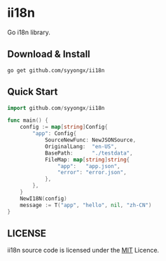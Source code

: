 # ii18n
Go i18n library.

## Download & Install
```shell
go get github.com/syyongx/ii18n
```

## Quick Start
```go
import github.com/syyongx/ii18n

func main() {
	config := map[string]Config{
		"app": Config{
			SourceNewFunc: NewJSONSource,
			OriginalLang:  "en-US",
			BasePath:      "./testdata",
			FileMap: map[string]string{
				"app":   "app.json",
				"error": "error.json",
			},
		},
	}
	NewI18N(config)
	message := T("app", "hello", nil, "zh-CN")
}
```

## LICENSE
ii18n source code is licensed under the [MIT](https://github.com/syyongx/ii18n/blob/master/LICENSE) Licence.
